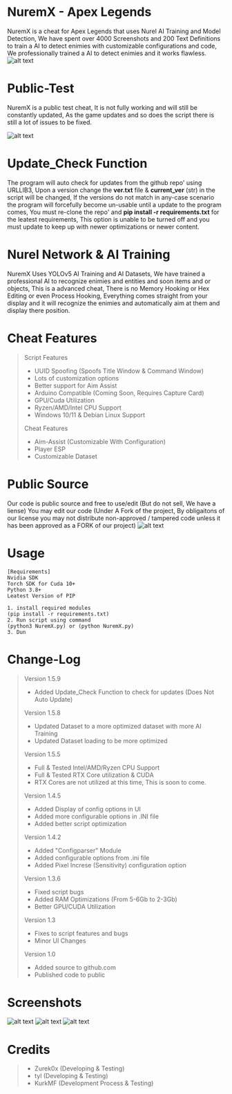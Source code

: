 # NuremX - Apex Legends
NuremX is a cheat for Apex Legends that uses Nurel AI Training and Model Detection, We have spent over 4000 Screenshots and 200 Text Definitions to train a AI to detect enimies with
customizable configurations and code, We professionally trained a AI to detect enimies and it works flawless.
![alt text](https://github.com/Zurek0x/NuremX/blob/main/media/header.jpg)

# Public-Test
NuremX is a public test cheat, It is not fully working and will still be constantly updated, As the game updates and so does the script there is still a lot of issues to be fixed.

![alt text](https://github.com/Zurek0x/NuremX/blob/main/media/Screenshot_6.png)

# Update_Check Function
The program will auto check for updates from the github repo' using URLLIB3, Upon a version change the **ver.txt** file & **current_ver** (str) in the script will be changed, If the versions do not match in any-case scenario the program will forcefully become un-usable until a update to the program comes, You must re-clone the repo' and **pip install -r requirements.txt** for the leatest requirements, This option is unable to be turned off and you must update to keep up with newer optimizations or newer content.

# Nurel Network & AI Training
NuremX Uses YOLOv5 AI Training and AI Datasets, We have trained a professional AI to recognize enimies and entities and soon items and or objects, This is a advanced cheat, There is no Memory Hooking or Hex Editing or even Process Hooking, Everything comes straight from your display and it will recognize the enimies and automatically aim at them and display there position.

# Cheat Features
> Script Features
> * UUID Spoofing (Spoofs Title Window & Command Window)
> * Lots of customization options
> * Better support for Aim Assist
> * Arduino Compatible (Coming Soon, Requires Capture Card)
> * GPU/Cuda Utilization
> * Ryzen/AMD/Intel CPU Support
> * Windows 10/11 & Debian Linux Support
> 
> Cheat Features
> * Aim-Assist (Customizable With Configuration)
> * Player ESP
> * Customizable Dataset

# Public Source
Our code is public source and free to use/edit (But do not sell, We have a liense) You may edit our code (Under A Fork of the project, By obligaitons of our license you may not distribute non-approved / tampered code unless it has been approved as a FORK of our project)
![alt text](https://github.com/Zurek0x/NuremX/blob/main/media/Screenshot_5.png)

# Usage
```
[Requirements]
Nvidia SDK
Torch SDK for Cuda 10+
Python 3.8+
Leatest Version of PIP

1. install required modules
(pip install -r requirements.txt)
2. Run script using command
(python3 NuremX.py) or (python NuremX.py)
3. Dun
```

# Change-Log
> Version 1.5.9
> * Added Update_Check Function to check for updates (Does Not Auto Update)
> 
> Version 1.5.8
> * Updated Dataset to a more optimized dataset with more AI Training
> * Updated Dataset loading to be more optimized
> 
> Version 1.5.5
> * Full & Tested Intel/AMD/Ryzen CPU Support
> * Full & Tested RTX Core utilization & CUDA
> * RTX Cores are not utilized at this time, This is soon to come.
> 
> Version 1.4.5
> * Added Display of config options in UI
> * Added more configurable options in .INI file
> * Added better script optimization
> 
> Version 1.4.2
> * Added "Configparser" Module
> * Added configurable options from .ini file
> * Added Pixel Increse (Sensitivity) configuration option
> 
> Version 1.3.6
> * Fixed script bugs
> * Added RAM Optimizations (From 5-6Gb to 2-3Gb)
> * Better GPU/CUDA Utilization
> 
> Version 1.3
> * Fixes to script features and bugs
> * Minor UI Changes
> 
> Version 1.0
> * Added source to github.com
> * Published code to public

# Screenshots
![alt text](https://github.com/Zurek0x/NuremX/blob/main/media/Screenshot_7.png)
![alt text](https://github.com/Zurek0x/NuremX/blob/main/media/Screenshot_8.png)
![alt text](https://github.com/Zurek0x/NuremX/blob/main/media/Screenshot_9.png)


# Credits
> * Zurek0x (Developing & Testing)
> * tyl (Developing & Testing)
> * KurkMF (Development Process & Testing)
